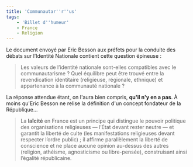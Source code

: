 ```yaml
---
title: 'Communautar''r''us'
tags:
    - 'Billet d''humeur'
    - France
    - Religion
---
```


Le document envoyé par Eric Besson aux préfets pour la conduite des débats sur l’Identité Nationale contient cette question épineuse&nbsp;:

> Les valeurs de l’identité nationale sont-elles compatibles avec le communautarisme&nbsp;? Quel équilibre peut être trouvé entre la revendication identitaire (religieuse, régionale, ethnique) et appartenance à la communauté nationale&nbsp;?

La réponse attendue étant, on l'aura bien compris, **qu'il n'y en a pas**. À moins qu'Eric Besson ne relise la définition d'un concept fondateur de la République…

> La **laïcité** en France est un principe qui distingue le pouvoir politique des organisations religieuses — l’État devant rester neutre — et garantit la liberté de culte (les manifestations religieuses devant respecter l’ordre public) ; il affirme parallèlement la liberté de conscience et ne place aucune opinion au-dessus des autres (religion, athéisme, agnosticisme ou libre-pensée), construisant ainsi l’égalité républicaine.
